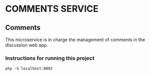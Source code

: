 # COMMENTS SERVICE

## Comments
This microservice is in charge the management of comments in the discussion web app.

### Instructions for running this project
`php -S localhost:8002`  